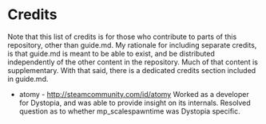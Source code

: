 Credits
==================================

Note that this list of credits is for those who contribute to parts of this repository, other than guide.md. My rationale for including separate credits, is that guide.md is meant to be able to exist, and be distributed independently of the other content in the repository. Much of that content is supplementary. With that said, there is a dedicated credits section included in guide.md.

* atomy - http://steamcommunity.com/id/atomy
  Worked as a developer for Dystopia, and was able to provide insight on its internals. Resolved question as to whether mp_scalespawntime was Dystopia specific.
